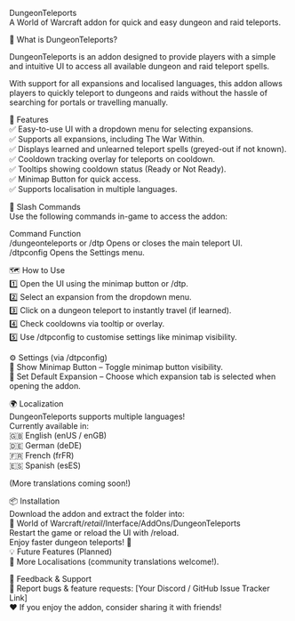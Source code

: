 DungeonTeleports  
A World of Warcraft addon for quick and easy dungeon and raid teleports.  


📌 What is DungeonTeleports?  

DungeonTeleports is an addon designed to provide players with a simple and intuitive UI to access all available dungeon and raid teleport spells.  
  
With support for all expansions and localised languages, this addon allows players to quickly teleport to dungeons and raids without the hassle of searching for portals or travelling manually.  

🔧 Features  
✅ Easy-to-use UI with a dropdown menu for selecting expansions.  
✅ Supports all expansions, including The War Within.  
✅ Displays learned and unlearned teleport spells (greyed-out if not known).  
✅ Cooldown tracking overlay for teleports on cooldown.  
✅ Tooltips showing cooldown status (Ready or Not Ready).  
✅ Minimap Button for quick access.  
✅ Supports localisation in multiple languages.  

📜 Slash Commands  
Use the following commands in-game to access the addon:  

Command	Function  
/dungeonteleports or /dtp	Opens or closes the main teleport UI.  
/dtpconfig	Opens the Settings menu.  
  
🗺️ How to Use  
1️⃣ Open the UI using the minimap button or /dtp.  
2️⃣ Select an expansion from the dropdown menu.  
3️⃣ Click on a dungeon teleport to instantly travel (if learned).  
4️⃣ Check cooldowns via tooltip or overlay.  
5️⃣ Use /dtpconfig to customise settings like minimap visibility.  
  
⚙️ Settings (via /dtpconfig)  
🔘 Show Minimap Button – Toggle minimap button visibility.  
🔘 Set Default Expansion – Choose which expansion tab is selected when opening the addon.  
  
🌍 Localization  
DungeonTeleports supports multiple languages!  
Currently available in:  
🇬🇧 English (enUS / enGB)  
🇩🇪 German (deDE)  
🇫🇷 French (frFR)  
🇪🇸 Spanish (esES)  
  
(More translations coming soon!)  

📦 Installation  
Download the addon and extract the folder into:  
📂 World of Warcraft/_retail_/Interface/AddOns/DungeonTeleports  
Restart the game or reload the UI with /reload.  
Enjoy faster dungeon teleports! 🚀  
💡 Future Features (Planned)  
🔹 More Localisations (community translations welcome!).  
  
💬 Feedback & Support  
📩 Report bugs & feature requests: [Your Discord / GitHub Issue Tracker Link]  
❤️ If you enjoy the addon, consider sharing it with friends!  


